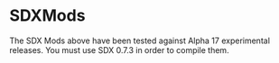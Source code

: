 # SDXMods

The SDX Mods above have been tested against Alpha 17 experimental releases. You must use SDX 0.7.3 in order to compile them.
